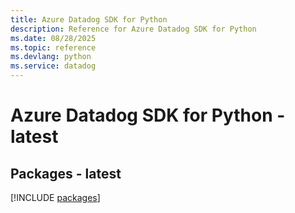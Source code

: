 ```yaml
---
title: Azure Datadog SDK for Python
description: Reference for Azure Datadog SDK for Python
ms.date: 08/28/2025
ms.topic: reference
ms.devlang: python
ms.service: datadog
---
```

# Azure Datadog SDK for Python - latest
## Packages - latest
[!INCLUDE [packages](datadog-index.md)]